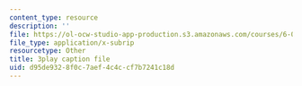 ```yaml
---
content_type: resource
description: ''
file: https://ol-ocw-studio-app-production.s3.amazonaws.com/courses/6-004-computation-structures-spring-2017/d95de9328f0c7aef4c4ccf7b7241c18d_luHnuoDkAtU.srt
file_type: application/x-subrip
resourcetype: Other
title: 3play caption file
uid: d95de932-8f0c-7aef-4c4c-cf7b7241c18d
---
```

